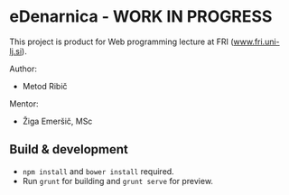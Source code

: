 # eDenarnica - WORK IN PROGRESS

This project is product for Web programming lecture at FRI (www.fri.uni-lj.si). 

Author:
- Metod Ribič

Mentor:
- Žiga Emeršič, MSc 

## Build & development

- `npm install` and `bower install` required.
- Run `grunt` for building and `grunt serve` for preview.
